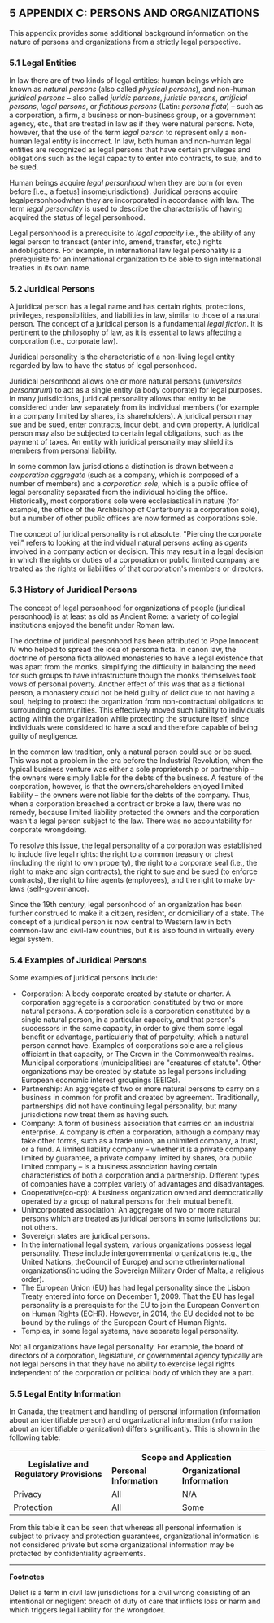 <a name="sec5"></a>

<div class="breaker"></div>

## 5 <a name="APPENDIX C"></a>APPENDIX C: PERSONS AND ORGANIZATIONS

This appendix provides some additional background information on the nature of persons and organizations from a strictly legal perspective.

### 5.1 Legal Entities

In law there are of two kinds of legal entities: human beings which are known as *natural persons* (also called *physical persons*), and non-human *juridical persons* – also called *juridic persons*, *juristic persons*, *artificial persons*, *legal persons*, or *fictitious persons* (Latin: *persona ficta*) – such as a corporation, a firm, a business or non-business group, or a government agency, etc., that are treated in law as if they were natural persons. Note, however, that the use of the term *legal person* to represent only a non- human legal entity is incorrect. In law, both human and non-human legal entities are recognized as legal persons that have certain privileges and obligations such as the legal capacity to enter into contracts, to sue, and to be sued.

Human beings acquire *legal personhood* when they are born (or even before [i.e., a foetus] insomejurisdictions). Juridical persons acquire legalpersonhoodwhen they are incorporated in accordance with law. The term *legal personality* is used to describe the characteristic of having acquired the status of legal personhood.

Legal personhood is a prerequisite to *legal capacity* i.e., the ability of any legal person to transact (enter into, amend, transfer, etc.) rights andobligations. For example, in international law legal personality is a prerequisite for an international organization to be able to sign international treaties in its own name.

### 5.2 Juridical Persons

A juridical person has a legal name and has certain rights, protections, privileges, responsibilities, and liabilities in law, similar to those of a natural person. The concept of a juridical person is a fundamental *legal fiction*. It is pertinent to the philosophy of law, as it is essential to laws affecting a corporation (i.e., corporate law).

Juridical personality is the characteristic of a non-living legal entity regarded by law to have the status of legal personhood.

Juridical personhood allows one or more natural persons (*universitas personarum*) to act as a single entity (a body corporate) for legal purposes. In many jurisdictions, juridical personality allows that entity to be considered under law separately from its individual members (for example in a company limited by shares, its shareholders). A juridical person may sue and be sued, enter contracts, incur debt, and own property. A juridical person may also be subjected to certain legal obligations, such as the payment of taxes. An entity with juridical personality may shield its members from personal liability.

In some common law jurisdictions a distinction is drawn between a *corporation aggregate* (such as a company, which is composed of a number of members) and a *corporation sole*, which is a public office of legal personality separated from the individual holding the office. Historically, most corporations sole were ecclesiastical in nature (for example, the office of the Archbishop of Canterbury is a corporation sole), but a number of other public offices are now formed as corporations sole.

The concept of juridical personality is not absolute. "Piercing the corporate veil" refers to looking at the individual natural persons acting as *agents* involved in a company action or decision. This may result in a legal decision in which the rights or duties of a corporation or public limited company are treated as the rights or liabilities of that corporation's members or directors.

### 5.3 History of Juridical Persons

The concept of legal personhood for organizations of people (juridical personhood) is at least as old as Ancient Rome: a variety of collegial institutions enjoyed the benefit under Roman law.

The doctrine of juridical personhood has been attributed to Pope Innocent IV who helped to spread the idea of persona ficta. In canon law, the doctrine of persona ficta allowed monasteries to have a legal existence that was apart from the monks, simplifying the difficulty in balancing the need for such groups to have infrastructure though the monks themselves took vows of personal poverty. Another effect of this was that as a fictional person, a monastery could not be held guilty of delict<sup id="fnr-Delict"><a href="#fn-Delict" class="fnote"></a></sup> due to not having a soul, helping to protect the organization from non-contractual obligations to surrounding communities. This effectively moved such liability to individuals acting within the organization while protecting the structure itself, since individuals were considered to have a soul and therefore capable of being guilty of negligence.

In the common law tradition, only a natural person could sue or be sued. This was not a problem in the era before the Industrial Revolution, when the typical business venture was either a sole proprietorship or partnership – the owners were simply liable for the debts of the business. A feature of the corporation, however, is that the owners/shareholders enjoyed limited liability – the owners were not liable for the debts of the company. Thus, when a corporation breached a contract or broke a law, there was no remedy, because limited liability protected the owners and the corporation wasn't a legal person subject to the law. There was no accountability for corporate wrongdoing.

To resolve this issue, the legal personality of a corporation was established to include five legal rights: the right to a common treasury or chest (including the right to own property), the right to a corporate seal (i.e., the right to make and sign contracts), the right to sue and be sued (to enforce contracts), the right to hire agents (employees), and the right to make by-laws (self-governance).

Since the 19th century, legal personhood of an organization has been further construed to make it a citizen, resident, or domiciliary of a state. The concept of a juridical person is now central to Western law in both common-law and civil-law countries, but it is also found in virtually every legal system.

### 5.4 Examples of Juridical Persons

Some examples of juridical persons include:

* Corporation: A body corporate created by statute or charter. A corporation aggregate is a corporation constituted by two or more natural persons. A corporation sole is a corporation constituted by a single natural person, in a particular capacity, and that person's successors in the same capacity, in order to give them some legal benefit or advantage, particularly that of perpetuity, which a natural person cannot have. Examples of corporations sole are a religious officiant in that capacity, or The Crown in the Commonwealth realms. Municipal corporations (municipalities) are "creatures of statute". Other organizations may be created by statute as legal persons including European economic interest groupings (EEIGs).
* Partnership: An aggregate of two or more natural persons to carry on a business in common for profit and created by agreement. Traditionally, partnerships did not have continuing legal personality, but many jurisdictions now treat them as having such.
* Company: A form of business association that carries on an industrial enterprise. A company is often a corporation, although a company may take other forms, such as a trade union, an unlimited company, a trust, or a fund. A limited liability company – whether it is a private company limited by guarantee, a private company limited by shares, ora public limited company – is a business association having certain characteristics of both a corporation and a partnership. Different types of companies have a complex variety of advantages and disadvantages.
* Cooperative(co-op): A business organization owned and democratically operated by a group of natural persons for their mutual benefit.
* Unincorporated association: An aggregate of two or more natural persons which are treated as juridical persons in some jurisdictions but not others.
* Sovereign states are juridical persons.
* In the international legal system, various organizations possess legal personality. These include intergovernmental organizations (e.g., the United Nations, theCouncil of Europe) and some otherinternational organizations(including the Sovereign Military Order of Malta, a religious order).
* The European Union (EU) has had legal personality since the Lisbon Treaty entered into force on December 1, 2009. That the EU has legal personality is a prerequisite for the EU to join the European Convention on Human Rights (ECHR). However, in 2014, the EU decided not to be bound by the rulings of the European Court of Human Rights.
* Temples, in some legal systems, have separate legal personality.

Not all organizations have legal personality. For example, the board of directors of a corporation, legislature, or governmental agency typically are not legal persons in that they have no ability to exercise legal rights independent of the corporation or political body of which they are a part.

### 5.5 Legal Entity Information

In Canada, the treatment and handling of personal information (information about an identifiable person) and organizational information (information about an identifiable organization) differs significantly. This is shown in the following table:

<table>
    <tbody>
        <tr>
            <th rowspan="2">Legislative and Regulatory Provisions</th>
            <th colspan="2">Scope and Application</th>
        </tr>
        <tr>
            <td><b>Personal Information</b></td>
            <td><b>Organizational Information</b></td>
        </tr>
        <tr>
            <td>Privacy</td>
            <td>All</td>
            <td>N/A</td>
        </tr>
        <tr>
            <td>Protection</td>
            <td>All</td>
            <td>Some</td>
        </tr>
    </tbody>
</table>

From this table it can be seen that whereas all personal information is subject to privacy and protection guarantees, organizational information is not considered private but some organizational information may be protected by confidentiality agreements.

---
**Footnotes**

<a name="fn-Delict" href="#fnr-Delict" class="fn"></a>
Delict is a term in civil law jurisdictions for a civil wrong consisting of an intentional or negligent breach of duty of care that inflicts loss or harm and which triggers legal liability for the wrongdoer.
